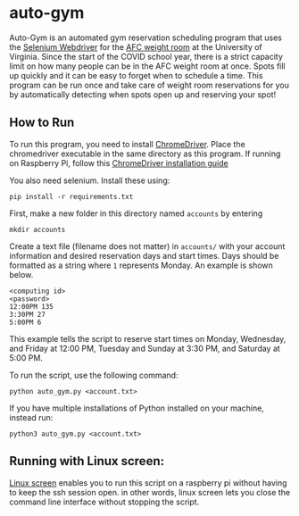 # auto-gym

Auto-Gym is an automated gym reservation scheduling program that uses the [Selenium Webdriver](https://selenium-python.readthedocs.io/installation.html) for the [AFC weight room](https://www.go.recsports.virginia.edu/Program/GetProducts?classification=cc3e1e17-d2e4-4bdc-b66e-7c61999a91bf) at the University of Virginia. Since the start of the COVID school year, there is a strict capacity limit on how many people can be in the AFC weight room at once. Spots fill up quickly and it can be easy to forget when to schedule a time. This program can be run once and take care of weight room reservations for you by automatically detecting when spots open up and reserving your spot!

## How to Run

To run this program, you need to install [ChromeDriver](https://chromedriver.chromium.org/). Place the chromedriver executable in the same directory as this program. If running on Raspberry Pi, follow this [ChromeDriver installation guide](https://ivanderevianko.com/2020/01/selenium-chromedriver-for-raspberrypi) 

You also need selenium. Install these using:

`pip install -r requirements.txt`

First, make a new folder in this directory named `accounts` by entering

`mkdir accounts`

Create a text file (filename does not matter) in `accounts/` with your account information and desired reservation days and start times. Days should be formatted as a string where `1` represents Monday. An example is shown below.

```
<computing id>
<password>
12:00PM 135
3:30PM 27
5:00PM 6
```

This example tells the script to reserve start times on Monday, Wednesday, and Friday at 12:00 PM, Tuesday and Sunday at 3:30 PM, and Saturday at 5:00 PM.

To run the script, use the following command:

`python auto_gym.py <account.txt>`

If you have multiple installations of Python installed on your machine, instead run:

`python3 auto_gym.py <account.txt>`

## Running with Linux screen:

[Linux screen](https://www.howtoforge.com/linux_screen) enables you to run this script on a raspberry pi without having to keep the ssh session open. in other words, linux screen lets you close the command line interface without stopping the script. 
